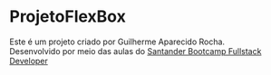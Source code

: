 # ProjetoFlexBox


Este é um projeto criado por Guilherme Aparecido Rocha. <br>
Desenvolvido por meio das aulas do <a href=https://web.dio.me/home>Santander Bootcamp Fullstack Developer</a> <br>
